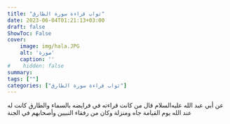 ```yaml
---
title: "ثواب قراءة سورة الطارق"
date: 2023-06-04T01:21:13+03:00
draft: false
ShowToc: False
cover:
    image: img/hala.JPG
    alt: 'صورة'
    caption: ''
#    hidden: false
summary: 
tags: [""]
categories: ["ثواب قراءة سورة الطارق"]
---
```

عن أبي
عبد الله عليه‌السلام قال من كانت قراءته في فرايضه بالسماء والطارق كانت له
عند الله يوم القيامة جاه ومنزلة وكان من رفقاء النبيين وأصحابهم في الجنة

